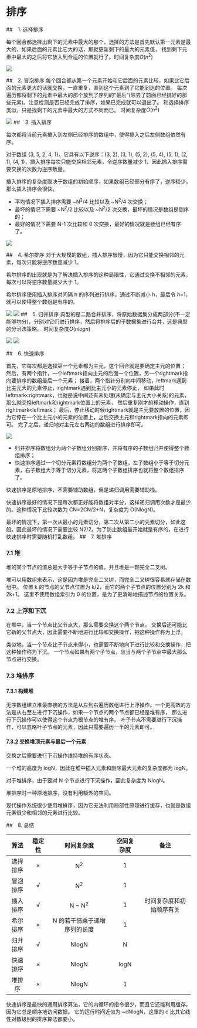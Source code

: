 # 排序

##　1. 选择排序

每个回合都选择出剩下的元素中最大的那个，选择的方法是首先默认第一元素是最大的，如果后面的元素比它大的话，那就更新剩下的最大的元素值，
找到剩下元素中最大的之后将它放入到合适的位置就行了。时间复杂度$O(n^2)$

![](../img/selectionsort.png)

##　2. 冒泡排序
每个回合都从第一个元素开始和它后面的元素比较，如果比它后面的元素更大的话就交换，一直重复，直到这个元素到了它能到达的位置。
每次遍历都将剩下的元素中最大的那个放到了序列的“最后”(除去了前面已经排好的那些元素)。注意检测是否已经完成了排序，如果已完成就可以退出了。
和选择排序类似，只是找剩下的元素中最大的方式不同而已。
时间复杂度$O(n^2)$

![](../img/bubblesort.png)
##　3. 插入排序

每次都将当前元素插入到左侧已经排序的数组中，使得插入之后左侧数组依然有序。

对于数组 {3, 5, 2, 4, 1}，它具有以下逆序：(3, 2), (3, 1), (5, 2), (5, 4), (5, 1), (2, 1), (4, 1)，插入排序每次只能交换相邻元素，令逆序数量减少 1，因此插入排序需要交换的次数为逆序数量。

插入排序的复杂度取决于数组的初始顺序，如果数组已经部分有序了，逆序较少，那么插入排序会很快。

- 平均情况下插入排序需要 \~N<sup>2</sup>/4 比较以及 \~N<sup>2</sup>/4 次交换；
- 最坏的情况下需要 \~N<sup>2</sup>/2 比较以及 \~N<sup>2</sup>/2 次交换，最坏的情况是数组是倒序的；
- 最好的情况下需要 N-1 次比较和 0 次交换，最好的情况就是数组已经有序了。

![](../img/insertionsort.png)

##　4. 希尔排序
对于大规模的数组，插入排序很慢，因为它只能交换相邻的元素，每次只能将逆序数量减少 1。

希尔排序的出现就是为了解决插入排序的这种局限性，它通过交换不相邻的元素，每次可以将逆序数量减少大于 1。

希尔排序使用插入排序对间隔 h 的序列进行排序。通过不断减小 h，最后令 h=1，就可以使得整个数组是有序的。

![](../img/shellsort.png)
![](../img/shellsort2.png)
##　5. 归并排序
典型的是二路合并排序，将原始数据集分成两部分(不一定能够均分)，分别对它们进行排序，然后将排序后的子数据集进行合并，这是典型的分治法策略。
时间复杂度$O(nlogn)$

![](../img/mergesort.png)
![](../img/mergesort2.png)

##　6. 快速排序

首先，它每次都是选择第一个元素都为主元，这个回合就是要确定主元的位置；
然后，有两个指针，一个leftmark指向主元的后面一个位置，另一个rightmark指向要排序的数组最后一个元素；
接着，两个指针分别向中间移动，leftmark遇到比主元大的元素停止，rightmark遇到比主元小的元素停止，
如果此时leftmark<rightmark，也就是说中间还有未处理(未确定与主元大小关系)的元素，那么就交换leftmark和rightmark位置上的元素，
然后重复刚才的移动操作，直到rightmark<leftmark；
最后，停止移动时候rightmark就是主元要放置的位置，因为它停在一个比主元小的元素的位置上，之后交换主元和rightmark指向的元素即可。
完了之后，递归地对主元左右两边的数组进行排序即可。

![](../img/quicksort.png)

* 归并排序将数组分为两个子数组分别排序，并将有序的子数组归并使得整个数组排序；
* 快速排序通过一个切分元素将数组分为两个子数组，左子数组小于等于切分元素，右子数组大于等于切分元素，将这两个子数组排序也就将整个数组排序了。

快速排序是原地排序，不需要辅助数组，但是递归调用需要辅助栈。

快速排序最好的情况下是每次都正好能将数组对半分，这样递归调用次数才是最少的。这种情况下比较次数为 CN=2CN/2+N，复杂度为 O(NlogN)。

最坏的情况下，第一次从最小的元素切分，第二次从第二小的元素切分，如此这般。因此最坏的情况下需要比较 N2/2。为了防止数组最开始就是有序的，在进行快速排序时需要随机打乱数组。
##　7. 堆排序

### 7.1 堆
堆的某个节点的值总是大于等于子节点的值，并且堆是一颗完全二叉树。

堆可以用数组来表示，这是因为堆是完全二叉树，而完全二叉树很容易就存储在数组中。
位置 k 的节点的父节点位置为 k/2，而它的两个子节点的位置分别为 2k 和 2k+1。
这里不使用数组索引为 0 的位置，是为了更清晰地描述节点的位置关系。

### 7.2 上浮和下沉
在堆中，当一个节点比父节点大，那么需要交换这个两个节点。
交换后还可能比它新的父节点大，因此需要不断地进行比较和交换操作，把这种操作称为上浮。

类似地，当一个节点比子节点来得小，也需要不断地向下进行比较和交换操作，把这种操作称为下沉。
一个节点如果有两个子节点，应当与两个子节点中最大那么节点进行交换。

### 7.3 堆排序
#### 7.3.1 构建堆
无序数组建立堆最直接的方法是从左到右遍历数组进行上浮操作。一个更高效的方法是从右至左进行下沉操作，如果一个节点的两个节点都已经是堆有序，
那么进行下沉操作可以使得这个节点为根节点的堆有序。
叶子节点不需要进行下沉操作，可以忽略叶子节点的元素，因此只需要遍历一半的元素即可。

#### 7.3.2 交换堆顶元素与最后一个元素
交换之后需要进行下沉操作维持堆的有序状态。


一个堆的高度为 logN，因此在堆中插入元素和删除最大元素的复杂度都为 logN。

对于堆排序，由于要对 N 个节点进行下沉操作，因此复杂度为 NlogN。

堆排序时一种原地排序，没有利用额外的空间。

现代操作系统很少使用堆排序，因为它无法利用局部性原理进行缓存，也就是数组元素很少和相邻的元素进行比较。

##　8. 总结

| 算法 | 稳定性 | 时间复杂度 | 空间复杂度 | 备注 |
| :---: | :---: |:---: | :---: | :---: |
| 选择排序 | × | N<sup>2</sup> | 1 | |
| 冒泡排序 | √ |  N<sup>2</sup> | 1 | |
| 插入排序 | √ |  N \~ N<sup>2</sup> | 1 | 时间复杂度和初始顺序有关 |
| 希尔排序 | ×  |  N 的若干倍乘于递增序列的长度 | 1 | |
| 归并排序 | √ |  NlogN | N | |
| 快速排序 | ×  | NlogN | logN | |
| 堆排序 | ×  |  NlogN | 1 | | |

快速排序是最快的通用排序算法，它的内循环的指令很少，而且它还能利用缓存，因为它总是顺序地访问数据。
它的运行时间近似为 \~cNlogN，这里的 c 比其它线性对数级别的排序算法都要小。